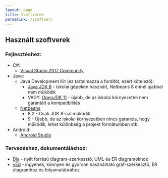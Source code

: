```yaml
---
layout: page
title: Szoftverek
permalink: /szoftver/
---
```


## Használt szoftverek

### Fejlesztéshez:

* C#:
  * [Visual Studio 2017 Community](https://visualstudio.microsoft.com/downloads/)
* Java:
  * Java Development Kit (ez tartalmazza a fordítót, ezért kötelező):
      * [Java JDK 8](https://visualstudio.microsoft.com/downloads/) - iskolai gépeken használt, Netbeans 8 ennél újabbal nem működik
      * VAGY: [OpenJDK 11](http://jdk.java.net/11/) - újabb, de az iskolai környezettel nem garantált a kompatibilitás
  * [Netbeans](https://netbeans.org/)
    * 8.2 - Csak JDK 8-cal működik
    * 9 - Újabb, de az iskolai környezetben nincs garancia, hogy működik, lehet különbség a projekt formátumban stb.
* Android:
  * [Android Studio](https://developer.android.com/studio/)

### Tervezéshez, dokumentáláshoz:

* [Dia](http://dia-installer.de/index.html.en) - nyílt forrású diagram-szerkesztő, UML és ER diagramokhoz
* [yEd](https://www.yworks.com/products/yed) - ingyenes, könnyen és gyorsan használható gráf-szerkesztő, ER diagramhoz és folyamatábrához
